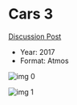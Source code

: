 # Cars 3

[Discussion Post](https://www.avsforum.com/threads/bass-eq-for-filtered-movies.2995212/post-57033862)

* Year: 2017
* Format: Atmos

![img 0](https://i.imgur.com/KunxCiz.jpg)

![img 1](https://i.imgur.com/QAK5r02.jpg)

